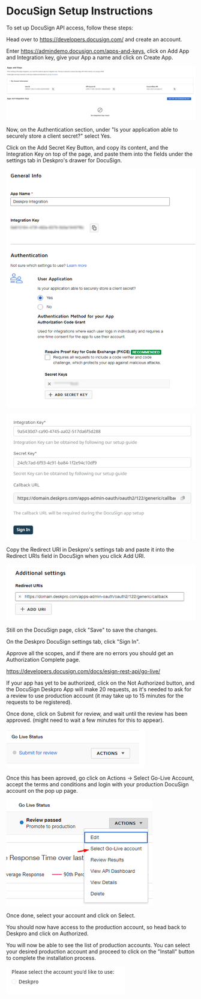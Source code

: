 # DocuSign Setup Instructions

To set up DocuSign API access, follow these steps:

Head over to https://developers.docusign.com/ and create an account.

Enter https://admindemo.docusign.com/apps-and-keys, click on Add App and Integration key, give your App a name and click on Create App.

[![](/docs/assets/setup/apps_and_keys_page.png)](/docs/assets/setup/apps_and_keys_page.png)

Now, on the Authentication section, under "Is your application able to securely store a client secret?" select Yes.

Click on the Add Secret Key Button, and copy its content, and the Integration Key on top of the page, and paste them into the fields under the settings tab in Deskpro's drawer for DocuSign.

[![](/docs/assets/setup/app_page.png)](/docs/assets/setup/app_page.png)

[![](/docs/assets/setup/deskpro_sign_in.png)](/docs/assets/setup/deskpro_sign_in.png)

Copy the Redirect URI in Deskpro's settings tab and paste it into the Redirect URIs field in DocuSign when you click Add URI.

[![](/docs/assets/setup/redirect_uri_field.png)](/docs/assets/setup/redirect_uri_field.png)

Still on the DocuSign page, click "Save" to save the changes.

On the Deskpro DocuSign settings tab, click "Sign In".

Approve all the scopes, and if there are no errors you should get an Authorization Complete page.

https://developers.docusign.com/docs/esign-rest-api/go-live/

If your app has yet to be authorized, click on the Not Authorized button, and the DocuSign Deskpro App will make 20 requests, as it's needed to ask for a review to use production account (it may take up to 15 minutes for the requests to be registered).

Once done, click on Submit for review, and wait until the review has been approved. (might need to wait a few minutes for this to appear).

[![](/docs/assets/setup/submit_for_review.png)](/docs/assets/setup/submit_for_review.png)

Once this has been aproved, go click on Actions -> Select Go-Live Account, accept the terms and conditions and login with your production DocuSign account on the pop up page.

[![](/docs/assets/setup/go_live.png)](/docs/assets/setup/go_live.png)

Once done, select your account and click on Select.

You should now have access to the production account, so head back to Deskpro and click on Authorized.

You will now be able to see the list of production accounts. You can select your desired production account and proceed to click on the "Install" button to complete the installation process.

[![](/docs/assets/setup/select_account.png)](/docs/assets/setup/select_account.png)
